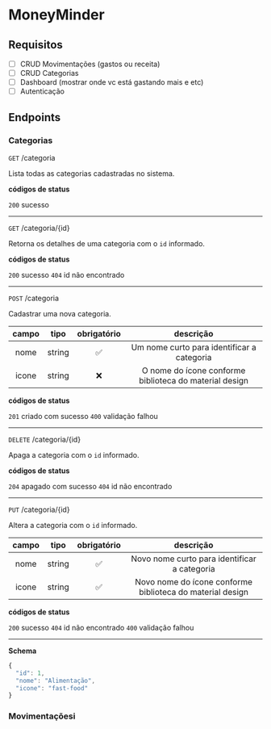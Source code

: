 # MoneyMinder

## Requisitos

- [ ] CRUD Movimentações (gastos ou receita)
- [ ] CRUD Categorias
- [ ] Dashboard (mostrar onde vc está gastando mais e etc)
- [ ] Autenticação

## Endpoints

### Categorias

`GET` /categoria

Lista todas as categorias cadastradas no sistema.

**códigos de status**

`200` sucesso

---

`GET` /categoria/{id}

Retorna os detalhes de uma categoria com o `id` informado.

**códigos de status**

`200` sucesso
`404` id não encontrado

---

`POST` /categoria

Cadastrar uma nova categoria.

| campo | tipo | obrigatório | descrição|
| :----------:|:-------:|:------------:|:-------------:
|nome|string|✅|Um nome curto para identificar a categoria
|icone|string|❌|O nome do ícone conforme biblioteca do material design

**códigos de status**

`201` criado com sucesso
`400` validação falhou

---

`DELETE` /categoria/{id}

Apaga a categoria com o `id` informado.

**códigos de status**

`204` apagado com sucesso
`404` id não encontrado

---

`PUT` /categoria/{id}

Altera a categoria com o `id` informado.

| campo | tipo | obrigatório | descrição|
| :----------:|:-------:|:------------:|:-------------:
|nome|string|✅|Novo nome curto para identificar a categoria
|icone|string|✅|Novo nome do ícone conforme biblioteca do material design

**códigos de status**

`200` sucesso
`404` id não encontrado
`400` validação falhou

---

**Schema**

```js
{
  "id": 1,
  "nome": "Alimentação",
  "icone": "fast-food"
}

```

### Movimentaçõesi